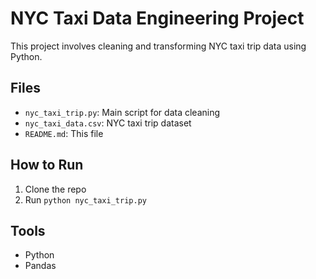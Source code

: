 # NYC Taxi Data Engineering Project

This project involves cleaning and transforming NYC taxi trip data using Python.

## Files
- `nyc_taxi_trip.py`: Main script for data cleaning
- `nyc_taxi_data.csv`: NYC taxi trip dataset
- `README.md`: This file

## How to Run
1. Clone the repo
2. Run `python nyc_taxi_trip.py`

## Tools
- Python
- Pandas
